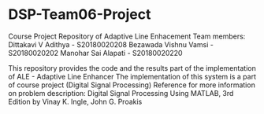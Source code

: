 # DSP-Team06-Project
Course Project Repository of Adaptive Line Enhacement
Team members:
Dittakavi V Adithya - S20180020208
Bezawada Vishnu Vamsi - S20180020202
Manohar Sai Alapati - S20180020220

This repository provides the code and the results part of the implementation of ALE - Adaptive Line Enhancer
The implementation of this system is a part of course project (Digital Signal Processing)
Reference for more information on problem description: Digital Signal Processing Using MATLAB, 3rd Edition by Vinay K. Ingle, John G. Proakis
